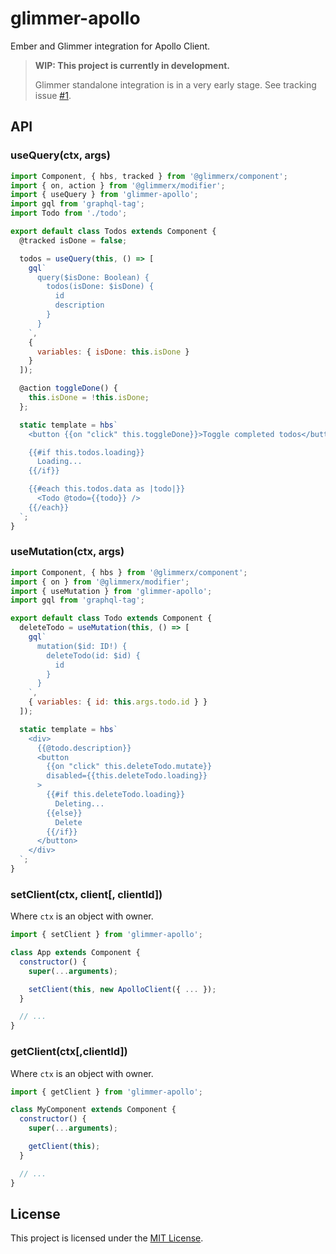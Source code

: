 # glimmer-apollo

Ember and Glimmer integration for Apollo Client.

> **WIP: This project is currently in development.**
>
> Glimmer standalone integration is in a very early stage.
> See tracking issue
> [#1](https://github.com/josemarluedke/glimmer-apollo/issues/1).

## API

### useQuery(ctx, args)

```js
import Component, { hbs, tracked } from '@glimmerx/component';
import { on, action } from '@glimmerx/modifier';
import { useQuery } from 'glimmer-apollo';
import gql from 'graphql-tag';
import Todo from './todo';

export default class Todos extends Component {
  @tracked isDone = false;

  todos = useQuery(this, () => [
    gql`
      query($isDone: Boolean) {
        todos(isDone: $isDone) {
          id
          description
        }
      }
    `,
    {
      variables: { isDone: this.isDone }
    }
  ]);

  @action toggleDone() {
    this.isDone = !this.isDone;
  };

  static template = hbs`
    <button {{on "click" this.toggleDone}}>Toggle completed todos</button>

    {{#if this.todos.loading}}
      Loading...
    {{/if}}

    {{#each this.todos.data as |todo|}}
      <Todo @todo={{todo}} />
    {{/each}}
  `;
}
```

### useMutation(ctx, args)

```js
import Component, { hbs } from '@glimmerx/component';
import { on } from '@glimmerx/modifier';
import { useMutation } from 'glimmer-apollo';
import gql from 'graphql-tag';

export default class Todo extends Component {
  deleteTodo = useMutation(this, () => [
    gql`
      mutation($id: ID!) {
        deleteTodo(id: $id) {
          id
        }
      }
    `,
    { variables: { id: this.args.todo.id } }
  ]);

  static template = hbs`
    <div>
      {{@todo.description}}
      <button
        {{on "click" this.deleteTodo.mutate}}
        disabled={{this.deleteTodo.loading}}
      >
        {{#if this.deleteTodo.loading}}
          Deleting...
        {{else}}
          Delete
        {{/if}}
      </button>
    </div>
  `;
}
```

### setClient(ctx, client[, clientId])

Where `ctx` is an object with owner.

```js
import { setClient } from 'glimmer-apollo';

class App extends Component {
  constructor() {
    super(...arguments);

    setClient(this, new ApolloClient({ ... });
  }

  // ...
}
```

### getClient(ctx[,clientId])

Where `ctx` is an object with owner.

```js
import { getClient } from 'glimmer-apollo';

class MyComponent extends Component {
  constructor() {
    super(...arguments);

    getClient(this);
  }

  // ...
}
```

## License

This project is licensed under the [MIT License](LICENSE.md).
